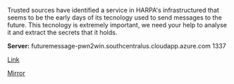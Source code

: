 
Trusted sources have identified a service in HARPA's infrastructured that seems to be the early days of its tecnology used to send messages to the future. This tecnology is extremely important, we need your help to analyse it and extract the secrets that it holds.

**Server:** futuremessage-pwn2win.southcentralus.cloudapp.azure.com 1337

[Link](https://cloud.ufscar.br:8080/v1/AUTH_c93b694078064b4f81afd2266a502511/static.pwn2win.party/future_message_pt1_0c505be5b41e9c23bfdaa0d2c2c236d81363b8dc57078d16290fecb3312197e7.tar.gz)

[Mirror](https://static.pwn2win.party/future_message_pt1_0c505be5b41e9c23bfdaa0d2c2c236d81363b8dc57078d16290fecb3312197e7.tar.gz)
